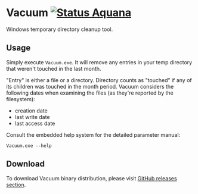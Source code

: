 Vacuum [![Status Aquana][status-aquana]][andivionian-status-classifier]
======

Windows temporary directory cleanup tool.

Usage
-----

Simply execute `Vacuum.exe`. It will remove any entries in your temp directory
that weren't touched in the last month.

"Entry" is either a file or a directory. Directory counts as "touched" if any of
its children was touched in the month period. Vacuum considers the following
dates when examining the files (as they're reported by the filesystem):

- creation date
- last write date
- last access date

Consult the embedded help system for the detailed parameter manual:

    Vacuum.exe --help

Download
--------

To download Vacuum binary distribution, please visit [GitHub releases
section][releases].

[andivionian-status-classifier]: https://github.com/ForNeVeR/andivionian-status-classifier
[releases]: https://github.com/ForNeVeR/Vacuum/releases

[status-aquana]: https://img.shields.io/badge/status-aquana-yellowgreen.svg

